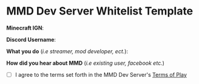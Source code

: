 # MMD Dev Server Whitelist Template

**Minecraft IGN**:

**Discord Username**:

**What you do** (*i.e streamer, mod developer, ect.*):

**How did you hear about MMD** (*i.e existing user, facebook etc.*)

- [ ] I agree to the terms set forth in the MMD Dev Server's [Terms of Play](https://github.com/MinecraftModDevelopment/MMD-Dev-Server/blob/master/TERMS.md)
